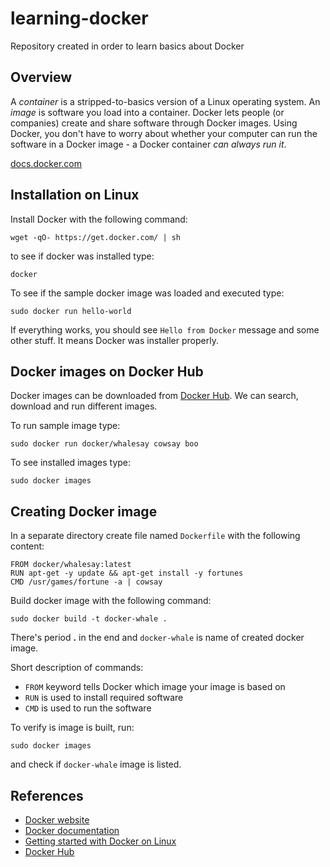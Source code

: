 learning-docker
===============
Repository created in order to learn basics about Docker

Overview
--------

A *container* is a stripped-to-basics version of a Linux operating system. An *image* is software you load into a container. Docker lets people (or companies) create and share software through Docker images. Using Docker, you don't have to worry about whether your computer can run the software in a Docker image - a Docker container *can always run it*.

[docs.docker.com](http://docs.docker.com)

Installation on Linux
---------------------

Install Docker with the following command:

```
wget -qO- https://get.docker.com/ | sh
```

to see if docker was installed type: 

`docker`

To see if the sample docker image was loaded and executed type:

`sudo docker run hello-world`

If everything works, you should see `Hello from Docker` message and some other stuff. It means Docker was installer properly.

Docker images on Docker Hub
---------------------------

Docker images can be downloaded from [Docker Hub](https://hub.docker.com). We can search, download and run different images.

To run sample image type:

`sudo docker run docker/whalesay cowsay boo`

To see installed images type:

`sudo docker images`

Creating Docker image
---------------------

In a separate directory create file named `Dockerfile` with the following content:

```
FROM docker/whalesay:latest
RUN apt-get -y update && apt-get install -y fortunes
CMD /usr/games/fortune -a | cowsay
```

Build docker image with the following command:

`sudo docker build -t docker-whale .`

There's period **.** in the end and `docker-whale` is name of created docker image.

Short description of commands:
- `FROM` keyword tells Docker which image your image is based on
- `RUN` is used to install required software
- `CMD` is used to run the software

To verify is image is built, run:

`sudo docker images`

and check if `docker-whale` image is listed.

References
----------
- [Docker website](https://www.docker.com/)
- [Docker documentation](https://docs.docker.com/)
- [Getting started with Docker on Linux](http://docs.docker.com/linux/started/)
- [Docker Hub](https://hub.docker.com/)
